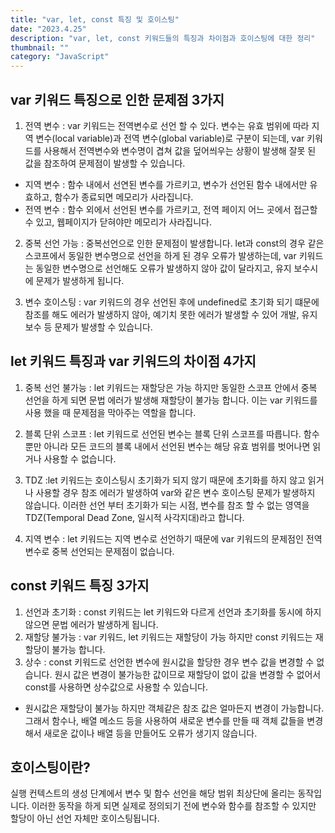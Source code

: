 ```yaml
---
title: "var, let, const 특징 및 호이스팅"
date: "2023.4.25"
description: "var, let, const 키워드들의 특징과 차이점과 호이스팅에 대한 정리"
thumbnail: ""
category: "JavaScript"
---
```


## var 키워드 특징으로 인한 문제점 3가지

1. 전역 변수 : var 키워드는 전역변수로 선언 할 수 있다. 변수는 유효 범위에 따라 지역 변수(local variable)과 전역 변수(global variable)로 구분이 되는데, var 키워드를 사용해서 전역변수와 변수명이 겹쳐 값을 덮어씌우는 상황이 발생해 잘못 된 값을 참조하여 문제점이 발생할 수 있습니다.

- 지역 변수 : 함수 내에서 선연된 변수를 가르키고, 변수가 선언된 함수 내에서만 유효하고, 함수가 종료되면 메모리가 사라집니다.
- 전역 변수 : 함수 외에서 선언된 변수를 가르키고, 전역 페이지 어느 곳에서 접근할 수 있고, 웹페이지가 닫혀야만 메모리가 사라집니다.

2. 중복 선언 가능 : 중복선언으로 인한 문제점이 발생합니다. let과 const의 경우 같은 스코프에서 동일한 변수명으로 선언을 하게 된 경우 오류가 발생하는데, var 키워드는 동일한 변수명으로 선언해도 오류가 발생하지 않아 값이 달라지고, 유지 보수시에 문제가 발생하게 됩니다.

3. 변수 호이스팅 : var 키워드의 경우 선언된 후에 undefined로 초기화 되기 떄문에 참조를 해도 에러가 발생하지 않아, 예기치 못한 에러가 발생할 수 있어 개발, 유지 보수 등 문제가 발생할 수 있습니다.

## let 키워드 특징과 var 키워드의 차이점 4가지

1. 중복 선언 불가능 : let 키워드는 재할당은 가능 하지만 동일한 스코프 안에서 중복 선언을 하게 되면 문법 에러가 발생해 재할당이 불가능 합니다. 이는 var 키워드를 사용 했을 때 문제점을 막아주는 역할을 합니다.

2. 블록 단위 스코프 : let 키워드로 선언된 변수는 블록 단위 스코프를 따릅니다. 함수 뿐만 아니라 모든 코드의 블록 내에서 선언된 변수는 해당 유효 범위를 벗어나면 읽거나 사용할 수 없습니다.

3. TDZ :let 키워드는 호이스팅시 초기화가 되지 않기 때문에 초기화를 하지 않고 읽거나 사용할 경우 참조 에러가 발생하여 var와 같은 변수 호이스팅 문제가 발생하지 않습니다. 이러한 선언 부터 초기화가 되는 시점, 변수를 참조 할 수 없는 영역을 TDZ(Temporal Dead Zone, 일시적 사각지대)라고 합니다.

4. 지역 변수 : let 키워드는 지역 변수로 선언하기 때문에 var 키워드의 문제점인 전역 변수로 중복 선언되는 문제점이 없습니다.

## const 키워드 특징 3가지

1. 선언과 초기화 : const 키워드는 let 키워드와 다르게 선언과 초기화를 동시에 하지 않으면 문법 에러가 발생하게 됩니다.
2. 재할당 불가능 : var 키워드, let 키워드는 재할당이 가능 하지만 const 키워드는 재할당이 불가능 합니다.
3. 상수 : const 키워드로 선언한 변수에 원시값을 할당한 경우 변수 값을 변경할 수 없습니다. 원시 값은 변경이 불가능한 값이므로 재할당이 없이 값을 변경할 수 없어서 const를 사용하면 상수값으로 사용할 수 있습니다.

- 원시값은 재할당이 불가능 하지만 객체같은 참조 값은 얼마든지 변경이 가능합니다. 그래서 함수나, 배열 메소드 등을 사용하여 새로운 변수를 만들 때 객체 값들을 변경해서 새로운 값이나 배열 등을 만들어도 오류가 생기지 않습니다.

## 호이스팅이란?

실행 컨텍스트의 생성 단계에서 변수 및 함수 선언을 해당 범위 최상단에 올리는 동작입니다.
이러한 동작을 하게 되면 실제로 정의되기 전에 변수와 함수를 참조할 수 있지만 할당이 아닌 선언 자체만 호이스팅됩니다.
